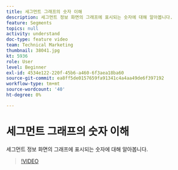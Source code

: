 ```yaml
---
title: 세그먼트 그래프의 숫자 이해
description: 세그먼트 정보 화면의 그래프에 표시되는 숫자에 대해 알아봅니다.
feature: Segments
topics: null
activity: understand
doc-type: feature video
team: Technical Marketing
thumbnail: 38041.jpg
kt: 5936
role: User
level: Beginner
exl-id: 4534e122-220f-45b6-a460-6f3aea18ba60
source-git-commit: ea8ff5de0157659fa91341c4a4aa49de6f397192
workflow-type: tm+mt
source-wordcount: '40'
ht-degree: 0%

---
```


# 세그먼트 그래프의 숫자 이해

세그먼트 정보 화면의 그래프에 표시되는 숫자에 대해 알아봅니다.

>[!VIDEO](https://video.tv.adobe.com/v/38041/?quality=12&learn=on)
